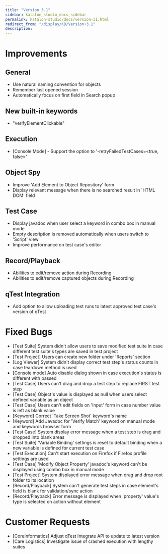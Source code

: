 ```yaml
---
title: "Version 3.1" 
sidebar: katalon_studio_docs_sidebar
permalink: katalon-studio/docs/version-31.html 
redirect_from: "/display/KD/Version+3.1" 
description: 
---
```

Improvements
============

General
-------

*   Use natural naming convention for objects
*   Remember last opened session 
*   Automatically focus on first field in Search popup

New built-in keywords
---------------------

*   "verifyElementClickable"

Execution
---------

*   \[Console Mode\] - Support the option to '-retryFailedTestCases=<true, false>' 

Object Spy
----------

*   Improve 'Add Element to Object Repository' form 
*   Display relevant message when there is no searched result in 'HTML DOM' field

Test Case
---------

*   Display javadoc when user select a keyword in combo box in manual mode
*   Empty description is removed automatically when users switch to 'Script' view
*   Improve performance on test case's editor

Record/Playback
---------------

*   Abilities to edit/remove action during Recording
*   Abilities to edit/remove captured objects during Recording

qTest Integration
-----------------

*   Add option to allow uploading test runs to latest approved test case's version of qTest

Fixed Bugs
==========

*   \[Test Suite\] System didn't allow users to save modified test suite in case different test suite's types are saved in test project
*   \[Test Project\] Users can create new folder under 'Reports' section
*   \[Log Viewer\] System didn't display correct test step's status counts in case teardown method is used
*   \[Console mode\] Auto disable dialog shown in case execution's status is different with passed
*   \[Test Case\] Users can't drag and drop a test step to replace FIRST test step
*   \[Test Case\] Object's value is displayed as null when users select defined variable as an object
*   \[Test Case\] Users can't edit fields on 'Input' form in case number value is left as blank value
*   \[Keyword\] Correct 'Take Screen Shot' keyword's name
*   \[Keyword\] Add Javadoc for 'Verify Match' keyword on manual mode and keywords browser form
*   \[Test Case\] System display error message when a test step is drag and dropped into blank areas
*   \[Test Suite\] 'Variable Binding' settings is reset to default binding when a new variable is defined for current test case
*   \[Test Execution\] Can't start execution on Firefox if Firefox profile settings are used
*   \[Test Case\] 'Modify Object Property' javadoc's keyword can't be displayed using combo box in manual mode
*   \[Test Project\] System displayed error message when drag and drop root folder to its location
*   \[Record/Playback\] System can't generate test steps in case element's field is blank for validation/sync action
*   \[Record/Playback\] Error message is displayed when 'property' value's type is selected on action without element

Customer Requests
=================

*   \[CoreInformatics\] Adjust qTest Integrate API to update to latest version
*   \[Care Logistics\] Investigate issue of crashed execution with lengthy suites